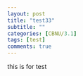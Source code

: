 ```yaml
---
layout: post
title: "test33"
subtitle: ""
categories: [CBNU/3.1]
tags: [test]
comments: true
---
```


this is for test
